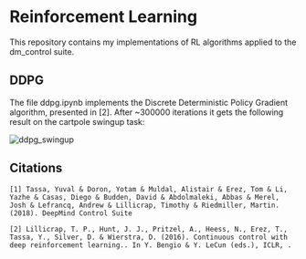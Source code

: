 # Reinforcement Learning

This repository contains my implementations of RL algorithms applied to the dm_control suite.

## DDPG

The file ddpg.ipynb implements the Discrete Deterministic Policy Gradient algorithm, presented in [2]. After ~300000 iterations it gets the following result on the cartpole swingup task:

![ddpg_swingup](C:\Users\fredr\repos\reinforcement_learning\images\ddpg_swingup.png)


## Citations
```
[1] Tassa, Yuval & Doron, Yotam & Muldal, Alistair & Erez, Tom & Li, Yazhe & Casas, Diego & Budden, David & Abdolmaleki, Abbas & Merel, Josh & Lefrancq, Andrew & Lillicrap, Timothy & Riedmiller, Martin. (2018). DeepMind Control Suite

[2] Lillicrap, T. P., Hunt, J. J., Pritzel, A., Heess, N., Erez, T., Tassa, Y., Silver, D. & Wierstra, D. (2016). Continuous control with deep reinforcement learning.. In Y. Bengio & Y. LeCun (eds.), ICLR, .
```